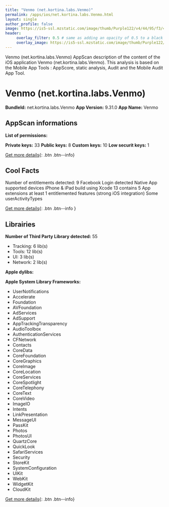 ```yaml
---
title: "Venmo (net.kortina.labs.Venmo)"
permalink: /apps/ios/net.kortina.labs.Venmo.html
layout: single
author_profile: false
image: https://is5-ssl.mzstatic.com/image/thumb/Purple122/v4/44/95/f3/4495f345-477a-d9ca-c7c1-9cc2c0026ee9/AppIcon-1x_U007emarketing-0-7-0-85-220.png/512x512bb.jpg
header: 
     overlay_filter: 0.5 # same as adding an opacity of 0.5 to a black background
     overlay_image: https://is5-ssl.mzstatic.com/image/thumb/Purple122/v4/44/95/f3/4495f345-477a-d9ca-c7c1-9cc2c0026ee9/AppIcon-1x_U007emarketing-0-7-0-85-220.png/512x512bb.jpg
---
```

Venmo (net.kortina.labs.Venmo) AppScan description of the content of the iOS application Venmo (net.kortina.labs.Venmo). This analysis is based on the Mobile App Tools : AppScore, static analysis, Audit and the Mobile Audit App Tool.

# Venmo (net.kortina.labs.Venmo)

**BundleId:** net.kortina.labs.Venmo
**App Version:** 9.31.0
**App Name:** Venmo


## AppScan informations 

**List of permissions:** 
  
  
**Private keys:** 33
**Public keys:** 8
**Custom keys:** 10
**Low securit keys:** 1
  
[Get more details](/pricing.html){: .btn .btn--info}

## Cool Facts

Number of entitlements detected: 9
Facebook Login detected
Native App
supported devices iPhone & iPad
build using Xcode 13
contains 5 App extensions
at least 1 entitlemented features (strong iOS integration)
Some userActivityTypes
  
[Get more details](/pricing.html){: .btn .btn--info }

## Librairies 
**Number of Third Party Library detected:** 55
- Tracking: 6 lib(s)
- Tools: 12 lib(s)
- UI: 3 lib(s)
- Network: 2 lib(s)


**Apple dylibs:**


**Apple System Library Frameworks:**
- UserNotifications
- Accelerate
- Foundation
- AVFoundation
- AdServices
- AdSupport
- AppTrackingTransparency
- AudioToolbox
- AuthenticationServices
- CFNetwork
- Contacts
- CoreData
- CoreFoundation
- CoreGraphics
- CoreImage
- CoreLocation
- CoreServices
- CoreSpotlight
- CoreTelephony
- CoreText
- CoreVideo
- ImageIO
- Intents
- LinkPresentation
- MessageUI
- PassKit
- Photos
- PhotosUI
- QuartzCore
- QuickLook
- SafariServices
- Security
- StoreKit
- SystemConfiguration
- UIKit
- WebKit
- WidgetKit
- CloudKit


  
[Get more details](/pricing.html){: .btn .btn--info}

